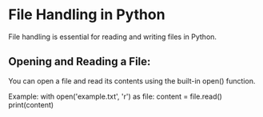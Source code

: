 # File Handling in Python
File handling is essential for reading and writing files in Python.

## Opening and Reading a File:
You can open a file and read its contents using the built-in open() function.

Example:
with open('example.txt', 'r') as file:
    content = file.read()
    print(content)

